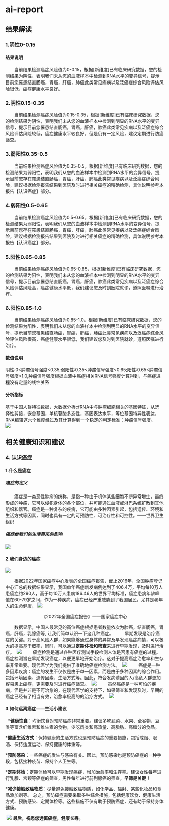 # ai-report
## 结果解读
### 1.阴性0-0.15
#### 结果说明
&emsp;&emsp;当前结果检测癌症风险值为0-0.15，根据[新维度]已有临床研究数据，您的检测结果为阴性，表明我们未从您的血液样本中检测到RNA水平的变异信号，提示目前您罹患结直肠癌，胃癌，肝癌，肺癌此类常见疾病以及泛癌症综合风险评估风险很低，癌症健康水平良好。

### 2.阴性0.15-0.35
&emsp;&emsp;当前结果检测癌症风险值为0.15-0.35，根据[新维度]已有临床研究数据，您的检测结果为阴性，表明我们未从您的血液样本中检测到明显的RNA水平的变异信号，提示目前您罹患结直肠癌，胃癌，肝癌，肺癌此类常见疾病以及泛癌症综合风险评估风险较低，癌症健康水平较良好，但是仍有一定风险，建议定期进行防癌筛查。

### 3.弱阳性0.35-0.5
&emsp;&emsp;当前结果检测癌症风险值为0.35-0.5，根据[新维度]已有临床研究数据，您的检测结果为弱阳性，表明我们从您的血液样本中检测到RNA水平的变异信号，提示目前您存在罹患结直肠癌，胃癌，肝癌，肺癌此类常见疾病以及泛癌症综合风险，建议根据检测报告结果到医院及时进行相关癌症的精确检测，具体说明参考本报告【认识癌症】部分。

### 4.弱阳性0.5-0.65
&emsp;&emsp;当前结果检测癌症风险值为0.5-0.65，根据[新维度]已有临床研究数据，您的检测结果为弱阳性，表明我们从您的血液样本中检测到RNA水平的变异信号，提示目前您存在罹患结直肠癌，胃癌，肝癌，肺癌此类常见疾病以及泛癌症综合风险，建议根据检测报告结果到医院及时进行相关癌症的精确检测，具体说明参考本报告【认识癌症】部分。

### 5.阳性0.65-0.85
&emsp;&emsp;当前结果检测癌症风险值为0.65-0.85，根据[新维度]已有临床研究数据，您的检测结果为阳性，表明我们未从您的血液样本中检测到明显的RNA水平的变异信号，提示目前您罹患结直肠癌，胃癌，肝癌，肺癌此类常见疾病以及泛癌症综合风险评估风险高，癌症健康水平低，我们建议您及时到医院就诊，遵照医嘱进行治疗。

### 6.阳性0.85-1.0
&emsp;&emsp;当前结果检测癌症风险值为0.85-1.0，根据[新维度]已有临床研究数据，您的检测结果为阳性，表明我们未从您的血液样本中检测到明显的RNA水平的变异信号，提示目前您罹患结直肠癌，胃癌，肝癌，肺癌此类常见疾病以及泛癌症综合风险评估风险很高，癌症健康水平很低，我们建议您及时到医院就诊，遵照医嘱进行治疗。
#### 数值说明
阴性:0<肿瘤信号强度<0.35;弱阳性:0.35<肿瘤信号强度<0.65;阳性:0.65<肿瘤信号强度<1.0,肿瘤信号强度根据血液中癌症相关RNA信号强度计算得到，与癌症进程没有定量的线性关系
#### 分析指标
基于中国人群特征数据，大数据分析cfRNA中与肿瘤细胞相关的基因特征，从选择性剪接，嵌合基因，单核苷酸多态性，基因表达水平，等位基因特异性表达，RNA编辑这六个维度经过及其计算得到一个稳定的判定标准：肿瘤信号强度。
&nbsp;&nbsp;
<img src="结果解读.png" style="zoom: 100%;" />

## 相关健康知识和建议
### 4. 认识癌症
#### 1.什么是癌症
##### 癌症的定义
&emsp;&emsp;癌症是一类恶性肿瘤的统称，是指一种由于机体某些细胞不断异常增生，最终形成的肿瘤，它可以侵犯身体的各个部位，并可能通过血液或淋巴系统扩散到其他组织和器官。癌症是一种复杂的疾病，它可能由多种因素引起，包括遗传、环境和生活方式等因素，同时也具有一定的可预防性、可治疗性和可控性。——世界卫生组织
##### 癌症给我们的生活带来的影响
<img src="first.png" style="zoom: 100%;" />


#### 2.我们身边的癌症

<img src="figure2.png" style="zoom: 100%;" />


&emsp;&emsp;根据2022年国家癌症中心发表的全国癌症报告，截止2016年，全国肿瘤登记中心汇总的数据结果显示，我国单年癌症新发病例达到了406.4万，平均每10万人患癌症约290人，高于每10万人患病186.46人的世界平均标准，癌症患病年龄峰值在60-79岁之间，作为一种疾病，癌症已经严重威胁到了我国居民，尤其是老年人的生命健康，
<img src="figure1.png" style="zoom: 100%;" />
<center>《2022年全国癌症报告》——国家癌症中心</center>

&emsp;&emsp;数据显示，中国人最常见的高位癌症根据患者数量依次为肺癌，结直肠癌，胃癌，肝癌，乳腺癌等, 让我们简单认识一下这几种癌症。
&nbsp;&emsp;&emsp;早期发现是治疗癌症的关键。对于高风险人群，如果能够通过身体的异常及早发现癌症病情，可以极大的提高基于概率，同时，可以通过**定期体检和筛查**来进行早期发现，及时进行治疗。
&nbsp;<img src="早期症状.png" style="zoom: 100%;" />
&nbsp;&emsp;&emsp;癌症检测是通过各种医疗测试手段检测人体是否患有癌症的过程。癌症检测旨在早期发现癌症，以便更早地开始治疗。这对于提高癌症治愈率和生存率非常重要。现代医学为我们提供了准确地癌症检测方法。
&nbsp;<img src="检测手段.png" style="zoom: 100%;" />
&nbsp;&emsp;&emsp;癌症是一种多因素疾病：癌症的发生不仅仅是由于单一因素，而是由于多种因素的综合作用。包括环境因素、遗传因素、生活方式等。因此，符合发病诱因的人/高危人群更加容易患上癌症，更需要及时进行癌症筛查。
&nbsp;<img src="高危人群.png" style="zoom: 100%;" />
&nbsp;&emsp;&emsp;虽然癌症是一种可怕的疾病，但是并非是不可治愈的，在现代医学的支持下，如果筛查和发现及时，早期的癌症已经有了相当有效，治愈率极高的的治疗方式。
&nbsp;<img src="治疗手段.png" style="zoom: 100%;" />

#### 3.如何远离癌症——生活小建议
&nbsp;
***健康饮食**：均衡饮食对预防癌症非常重要。建议多吃蔬菜、水果、全谷物、豆类等富含纤维素和维生素的食物，少吃肉类和高热量、高脂肪、高糖分的食品。

***健康生活方式**：保持健康的生活方式也是预防癌症的重要措施，包括戒烟、限酒、保持适度运动、保持健康的体重等。

***预防感染**：一些癌症的发生与感染有关。因此，预防感染也是预防癌症的一种手段，包括接种疫苗、保持个人卫生等。

***定期体检**：定期体检可以早期发现癌症，增加治愈率和生存率。建议女性每年进行乳腺、宫颈等癌症的筛查，男性每年进行前列腺癌的筛查。**早筛是关键！**

***减少接触致癌物质**：尽量避免接触致癌物质，如化学品、辐射、某些化妆品和食品添加剂等。
总之，预防癌症需要采取多种综合措施，包括健康饮食、健康生活方式、预防感染、定期体检等。这些措施不仅有助于预防癌症，还有助于保持身体健康。

&nbsp;<img src="figure 3.png" style="zoom: 100%;" />
**最后，祝愿您远离癌症，健康长寿。**
